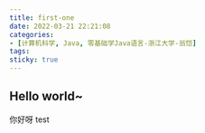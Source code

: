 ```yaml
---
title: first-one
date: 2022-03-21 22:21:08
categories:
- [计算机科学, Java, 零基础学Java语言-浙江大学-翁恺]
tags: 
sticky: true
---
```




## Hello world~





你好呀  test
